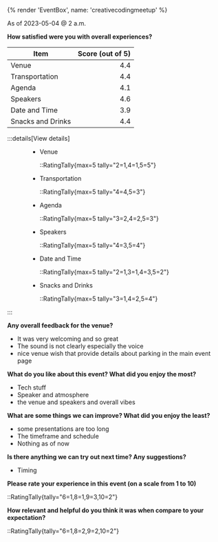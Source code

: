 {% render 'EventBox', name: 'creativecodingmeetup' %}

As of 2023-05-04 @ 2 a.m.

**How satisfied were you with overall experiences?**

| Item | Score (out of 5) |
| --- | ---:|
| Venue | 4.4 |
| Transportation | 4.4 |
| Agenda | 4.1 |
| Speakers | 4.6 |
| Date and Time | 3.9 |
| Snacks and Drinks | 4.4 |

:::details[View details]
<div style="max-width: 400px; margin: 0 auto">

- Venue

  ::RatingTally{max=5 tally="2=1,4=1,5=5"}

- Transportation

  ::RatingTally{max=5 tally="4=4,5=3"}

- Agenda

  ::RatingTally{max=5 tally="3=2,4=2,5=3"}

- Speakers

  ::RatingTally{max=5 tally="4=3,5=4"}

- Date and Time

  ::RatingTally{max=5 tally="2=1,3=1,4=3,5=2"}

- Snacks and Drinks

  ::RatingTally{max=5 tally="3=1,4=2,5=4"}

</div>
:::

**Any overall feedback for the venue?**

- It was very welcoming and so great
- The sound is not clearly especially the voice
- nice venue wish that provide details about parking in the main event page

**What do you like about this event? What did you enjoy the most?**

- Tech stuff
- Speaker and atmosphere
- the venue and speakers and overall vibes

**What are some things we can improve? What did you enjoy the least?**

- some presentations are too long
- The timeframe and schedule
- Nothing as of now

**Is there anything we can try out next time? Any suggestions?**

- Timing

**Please rate your experience in this event (on a scale from 1 to 10)**

::RatingTally{tally="6=1,8=1,9=3,10=2"}

**How relevant and helpful do you think it was when compare to your expectation?**

::RatingTally{tally="6=1,8=2,9=2,10=2"}
